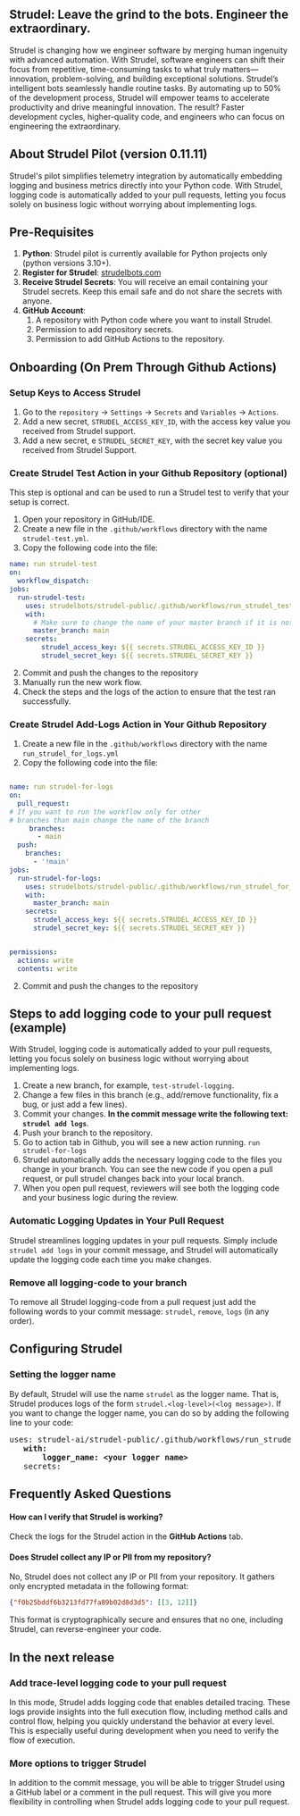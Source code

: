 

## Strudel: Leave the grind to the bots. Engineer the extraordinary.
Strudel is changing how we engineer software by merging human ingenuity with advanced automation. 
With Strudel, software engineers can shift their focus from repetitive, time-consuming tasks to what truly 
matters—innovation, problem-solving, and building exceptional solutions. 
Strudel’s intelligent bots seamlessly handle routine tasks. 
By automating up to 50% of the development process, Strudel will empower
teams to accelerate productivity and drive meaningful innovation. The result? Faster development cycles, higher-quality code, and engineers who can 
focus on engineering the extraordinary.
## About Strudel Pilot (version 0.11.11)
Strudel's pilot simplifies telemetry integration 
by automatically embedding logging and business metrics directly into your Python code.
With Strudel, logging code is automatically added to your pull requests, 
letting you focus solely on business logic without worrying about implementing logs.

## Pre-Requisites
1. **Python**: Strudel pilot is currently available for Python projects only (python versions 3.10+).
1. **Register for Strudel**: [strudelbots.com](https://www.strudelbots.com/pilot-program)
2. **Receive Strudel Secrets**: You will receive an email containing your Strudel secrets. 
Keep this email safe and do not share the secrets with anyone.
2. **GitHub Account**:
   1. A repository with Python code where you want to install Strudel. 
   2. Permission to add repository secrets. 
   3. Permission to add GitHub Actions to the repository.

   
## Onboarding  (On Prem Through Github Actions)
### Setup Keys to Access Strudel
1. Go to the `repository` &rarr; `Settings` &rarr; `Secrets` and `Variables`  &rarr; `Actions`. 
1. Add a new secret,  `STRUDEL_ACCESS_KEY_ID`,  with the access key value 
you received from Strudel support. 
1. Add a new secret, e `STRUDEL_SECRET_KEY`, with the secret key value you 
received from Strudel Support. 


### Create Strudel Test Action in your Github Repository (optional)
This step is optional and can be used to run a Strudel test to verify that your setup is correct.
1. Open your repository in GitHub/IDE. 
2. Create a new file in the `.github/workflows` directory with the name `strudel-test.yml`.
2. Copy the following code into the file:
```yaml
name: run strudel-test
on:
  workflow_dispatch:
jobs:
  run-strudel-test:
    uses: strudelbots/strudel-public/.github/workflows/run_strudel_test.yml@v0.11.11
    with:
      # Make sure to change the name of your master branch if it is not main
      master_branch: main
    secrets:
        strudel_access_key: ${{ secrets.STRUDEL_ACCESS_KEY_ID }}
        strudel_secret_key: ${{ secrets.STRUDEL_SECRET_KEY }}

```
2. Commit and push the changes to the repository
3. Manually run the new work flow. 
4. Check the steps and the logs of the action to ensure that the test ran successfully.

### Create Strudel Add-Logs  Action in Your Github Repository
1. Create a new file in the `.github/workflows` directory with the name 
`run_strudel_for_logs.yml`
2. Copy the following code into the file:
```yaml

name: run strudel-for-logs
on:
  pull_request:
# If you want to run the workflow only for other
# branches than main change the name of the branch
     branches:
       - main
  push:
    branches:
      - '!main'
jobs:
  run-strudel-for-logs:
    uses: strudelbots/strudel-public/.github/workflows/run_strudel_for_logs.yml@v0.11.11
    with:
      master_branch: main
    secrets:
      strudel_access_key: ${{ secrets.STRUDEL_ACCESS_KEY_ID }}
      strudel_secret_key: ${{ secrets.STRUDEL_SECRET_KEY }}


permissions:
  actions: write
  contents: write

```
2. Commit and push the changes to the repository

## Steps to add logging code to your pull request (example)
With Strudel, logging code is automatically added to your pull requests, 
letting you focus solely on business logic without worrying about implementing logs.

1. Create a new branch, for example, `test-strudel-logging`. 
2. Change a few files in this branch (e.g., add/remove functionality, fix a bug, or just add a few lines). 
2. Commit your changes. **In the commit message write the 
following text: `strudel add logs`**.
3. Push your branch to the repository.
4. Go to action tab in Github, you will see a new action running. `run strudel-for-logs`
4. Strudel automatically adds the necessary logging code to the files you change in your branch.
You can see the new code if you open a pull request, or pull strudel changes back into your local branch. 
5. When you open pull request, reviewers will see both the logging code and your business logic during the review.


### Automatic Logging Updates in Your Pull Request
Strudel streamlines logging updates in your pull requests. Simply include `strudel add logs` in your commit message, 
and Strudel will automatically update the logging code each time you make changes.

### Remove all logging-code to your branch
To remove all Strudel logging-code from a pull request just add the following
words to your commit message: `strudel`, `remove`, `logs` (in any order).

## Configuring Strudel 
### Setting the logger name
By default, Strudel will use the name `strudel` as the logger name. That is, Strudel produces
logs of the form `strudel.<log-level>(<log message>)`. 
If you want to change the logger name, you can do so by adding the following line to your code:
<pre>
uses: strudel-ai/strudel-public/.github/workflows/run_strudel_for_logs.yml       
   <b>with:
       logger_name: &#60;your logger name&gt; </b>
   secrets:
</pre>


## Frequently Asked Questions

#### How can I verify that Strudel is working?  
Check the logs for the Strudel action in the **GitHub Actions** tab.

#### Does Strudel collect any IP or PII from my repository?  
No, Strudel does not collect any IP or PII from your repository. 
It gathers only encrypted metadata in the following format:
```json
{"f0b25bddf6b3213fd77fa89b02d8d3d5": [[3, 12]]}
```
This format is cryptographically secure and ensures that no one, including Strudel, can reverse-engineer your code.  


## In the next release
### Add trace-level logging code to your pull request 
In this mode, Strudel adds logging code that enables detailed tracing. 
These logs provide insights into the full execution flow, including method calls 
and control flow, helping you quickly understand the behavior at every level.
This is especially useful during development when you need to verify the flow of execution.

### More options to trigger Strudel 
In addition to the commit message, you will be able to trigger Strudel using a
GitHub label or a comment in the pull request. This will give you more flexibility
in controlling when Strudel adds logging code to your pull request.